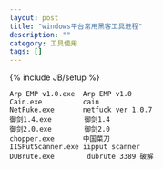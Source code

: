 ```yaml
---
layout: post
title: "windows平台常用黑客工具进程"
description: ""
category: 工具使用
tags: []
---
```

{% include JB/setup %}

	Arp EMP v1.0.exe  Arp EMP v1.0 
	Cain.exe          cain
	NetFuke.exe       netfuck ver 1.0.7
	御剑1.4.exe        御剑1.4
	御剑2.0.exe        御剑2.0
	chopper.exe       中国菜刀
	IISPutScanner.exe iipput scanner
	DUBrute.exe        dubrute 3389 破解
